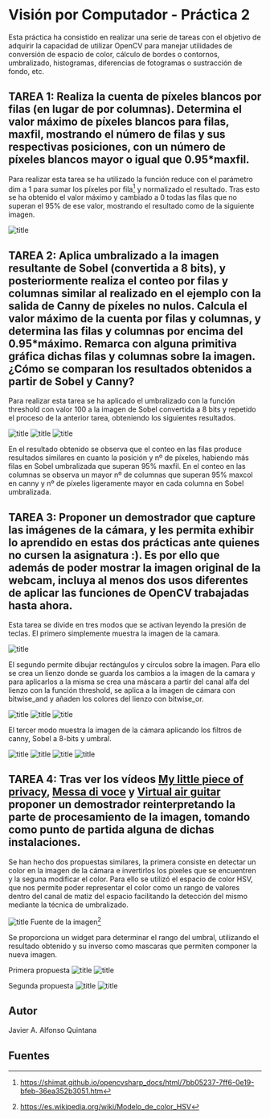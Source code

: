 # Visión por Computador - Práctica 2

Esta práctica ha consistido en realizar una serie de tareas con el objetivo de adquirir la capacidad de utilizar OpenCV para manejar utilidades de conversión de espacio de color, cálculo de bordes o contornos, umbralizado, histogramas, diferencias de fotogramas o sustracción de fondo, etc.

## TAREA 1: Realiza la cuenta de píxeles blancos por filas (en lugar de por columnas). Determina el valor máximo de píxeles blancos para filas, maxfil, mostrando el número de filas y sus respectivas posiciones, con un número de píxeles blancos mayor o igual que 0.95*maxfil.
Para realizar esta tarea se ha utilizado la función reduce con el parámetro dim a 1 para sumar los píxeles por fila[^1] y normalizado el resultado. Tras esto se ha obtenido el valor máximo y cambiado a 0 todas las filas que no superan el 95% de ese valor, mostrando el resultado como de la siguiente imagen.


![title](resultados/tarea-1.png)

## TAREA 2: Aplica umbralizado a la imagen resultante de Sobel (convertida a 8 bits), y posteriormente realiza el conteo por filas y columnas similar al realizado en el ejemplo con la salida de Canny de píxeles no nulos. Calcula el valor máximo de la cuenta por filas y columnas, y determina las filas y columnas por encima del 0.95*máximo. Remarca con alguna primitiva gráfica dichas filas y columnas sobre la imagen. ¿Cómo se comparan los resultados obtenidos a partir de Sobel y Canny?
Para realizar esta tarea se ha aplicado el umbralizado con la función threshold con valor 100 a la imagen de Sobel convertida a 8 bits y repetido el proceso de la anterior tarea, obteniendo los siguientes resultados.

![title](resultados/tarea-2a.png)
![title](resultados/tarea-2b.png)
![title](resultados/tarea-2c.png)

En el resultado obtenido se observa que el conteo en las filas produce resultados similares en cuanto la posición y nº de píxeles, habiendo más filas en Sobel umbralizada que superan 95% maxfil.
En el conteo en las columnas se observa un mayor nº de columnas que superan 95% maxcol en canny y nº de píxeles ligeramente mayor en cada columna en Sobel umbralizada.

## TAREA 3: Proponer un demostrador que capture las imágenes de la cámara, y les permita exhibir lo aprendido en estas dos prácticas ante quienes no cursen la asignatura :). Es por ello que además de poder mostrar la imagen original de la webcam, incluya al menos dos usos diferentes de aplicar las funciones de OpenCV trabajadas hasta ahora.
Esta tarea se divide en tres modos que se activan leyendo la presión de teclas. El primero simplemente muestra la imagen de la camara.

![title](resultados/tarea-3a.png)

El segundo permite dibujar rectángulos y círculos sobre la imagen. Para ello se crea un lienzo donde se guarda los cambios a la imagen de la camara y para aplicarlos a la misma se crea una máscara a partir del canal alfa del lienzo con la función threshold, se aplica a la imagen de cámara con bitwise_and y añaden los colores del lienzo con bitwise_or.

![title](resultados/tarea-3b.png)
![title](resultados/tarea-3c.png)
![title](resultados/tarea-3d.png)

El tercer modo muestra la imagen de la cámara aplicando los filtros de canny, Sobel a 8-bits y umbral.

![title](resultados/tarea-3e.png)
![title](resultados/tarea-3f.png)
![title](resultados/tarea-3g.png)
![title](resultados/tarea-3h.png)

## TAREA 4: Tras ver los vídeos [My little piece of privacy](https://www.niklasroy.com/project/88/my-little-piece-of-privacy), [Messa di voce](https://youtu.be/GfoqiyB1ndE?feature=shared) y [Virtual air guitar](https://youtu.be/FIAmyoEpV5c?feature=shared) proponer un demostrador reinterpretando la parte de procesamiento de la imagen, tomando como punto de partida alguna de dichas instalaciones.
Se han hecho dos propuestas similares, la primera consiste en detectar un color en la imagen de la cámara e invertirlos los píxeles que se encuentren y la seguna modificar el color. Para ello se utilizó el espacio de color HSV, que nos permite poder representar el color como un rango de valores dentro del canal de matiz del espacio facilitando la detección del mismo mediante la técnica de umbralizado.

![title](Cono_de_la_coloración_HSV.png)
Fuente de la imagen[^2]

Se proporciona un widget para determinar el rango del umbral, utilizando el resultado obtenido y su inverso como mascaras que permiten componer la nueva imagen.

Primera propuesta
![title](resultados/tarea-4a.png)
![title](resultados/tarea-4b.png)

Segunda propuesta
![title](resultados/tarea-4c.png)
![title](resultados/tarea-4d.png)


## Autor
Javier A. Alfonso Quintana


## Fuentes
[^1]: https://shimat.github.io/opencvsharp_docs/html/7bb05237-7ff6-0e19-bfeb-36ea352b3051.htm
[^2]: https://es.wikipedia.org/wiki/Modelo_de_color_HSV
